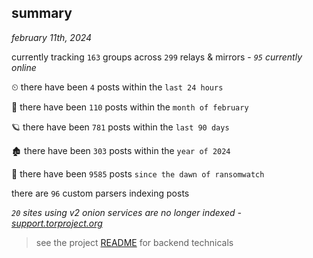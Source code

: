 
## summary
_february 11th, 2024_

currently tracking `163` groups across `299` relays & mirrors - _`95` currently online_

⏲ there have been `4` posts within the `last 24 hours`

🦈 there have been `110` posts within the `month of february`

🪐 there have been `781` posts within the `last 90 days`

🏚 there have been `303` posts within the `year of 2024`

🦕 there have been `9585` posts `since the dawn of ransomwatch`

there are `96` custom parsers indexing posts

_`20` sites using v2 onion services are no longer indexed - [support.torproject.org](https://support.torproject.org/onionservices/v2-deprecation/)_

> see the project [README](https://github.com/joshhighet/ransomwatch#ransomwatch--) for backend technicals

